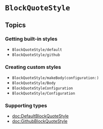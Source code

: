 # ``BlockQuoteStyle``

## Topics

### Getting built-in styles

- ``BlockQuoteStyle/default``
- ``BlockQuoteStyle/github``

### Creating custom styles

- ``BlockQuoteStyle/makeBody(configuration:)``
- ``BlockQuoteStyle/Body``
- ``BlockQuoteStyleConfiguration``
- ``BlockQuoteStyle/Configuration``

### Supporting types

- <doc:DefaultBlockQuoteStyle>
- <doc:GithubBlockQuoteStyle>

